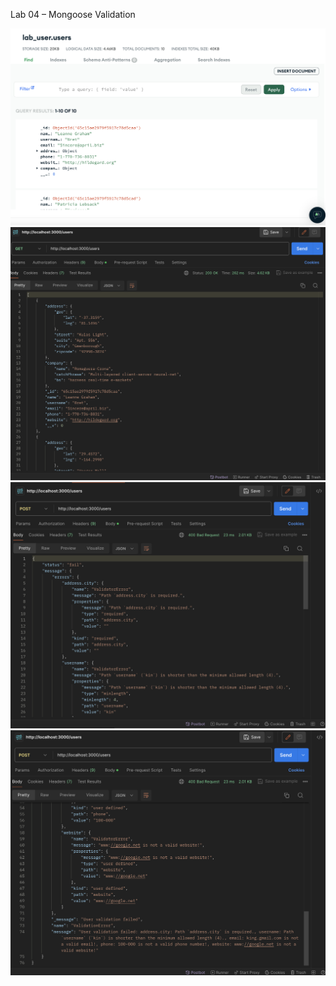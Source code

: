 Lab 04 – Mongoose Validation

![MongoDB](images/mongodb.png)
![Postman](images/postman_user.png)
![Validation](images/validation_error_2.png)
![Validation](images/validation_error_3.png)